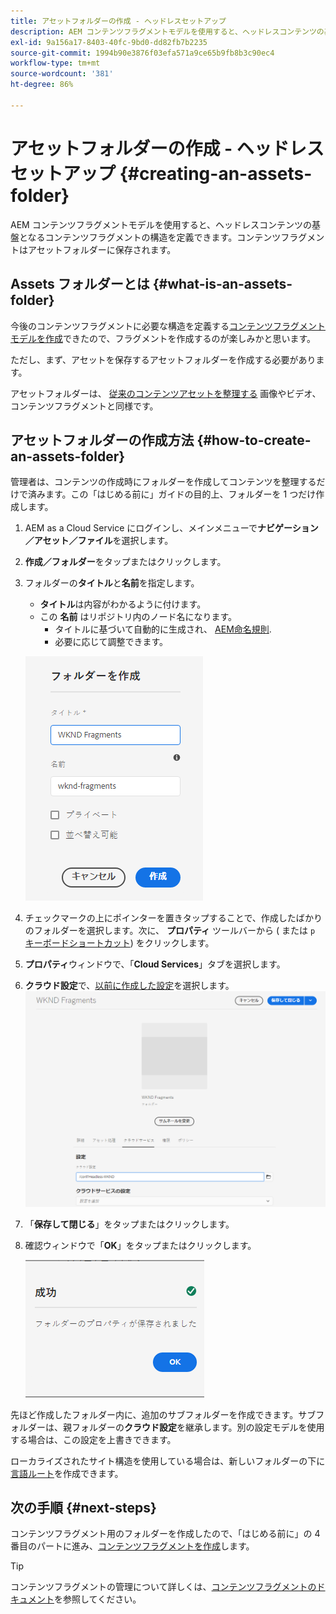 ```yaml
---
title: アセットフォルダーの作成 - ヘッドレスセットアップ
description: AEM コンテンツフラグメントモデルを使用すると、ヘッドレスコンテンツの基盤となるコンテンツフラグメントの構造を定義できます。
exl-id: 9a156a17-8403-40fc-9bd0-dd82fb7b2235
source-git-commit: 1994b90e3876f03efa571a9ce65b9fb8b3c90ec4
workflow-type: tm+mt
source-wordcount: '381'
ht-degree: 86%

---
```


# アセットフォルダーの作成 - ヘッドレスセットアップ {#creating-an-assets-folder}

AEM コンテンツフラグメントモデルを使用すると、ヘッドレスコンテンツの基盤となるコンテンツフラグメントの構造を定義できます。コンテンツフラグメントはアセットフォルダーに保存されます。

## Assets フォルダーとは {#what-is-an-assets-folder}

今後のコンテンツフラグメントに必要な構造を定義する[コンテンツフラグメントモデルを作成](create-content-model.md)できたので、フラグメントを作成するのが楽しみかと思います。

ただし、まず、アセットを保存するアセットフォルダーを作成する必要があります。

アセットフォルダーは、 [従来のコンテンツアセットを整理する](/help/assets/manage-digital-assets.md) 画像やビデオ、コンテンツフラグメントと同様です。

## アセットフォルダーの作成方法 {#how-to-create-an-assets-folder}

管理者は、コンテンツの作成時にフォルダーを作成してコンテンツを整理するだけで済みます。この「はじめる前に」ガイドの目的上、フォルダーを 1 つだけ作成します。

1. AEM as a Cloud Service にログインし、メインメニューで&#x200B;**ナビゲーション／アセット／ファイル**&#x200B;を選択します。
1. **作成／フォルダー**&#x200B;をタップまたはクリックします。
1. フォルダーの&#x200B;**タイトル**&#x200B;と&#x200B;**名前**&#x200B;を指定します。
   * **タイトル**&#x200B;は内容がわかるように付けます。
   * この **名前** はリポジトリ内のノード名になります。
      * タイトルに基づいて自動的に生成され、 [AEM命名規則](/help/implementing/developing/introduction/naming-conventions.md).
      * 必要に応じて調整できます。

   ![フォルダーを作成](../assets/assets-folder-create.png)
1. チェックマークの上にポインターを置きタップすることで、作成したばかりのフォルダーを選択します。次に、 **プロパティ** ツールバーから ( または `p` [キーボードショートカット](/help/sites-cloud/authoring/getting-started/keyboard-shortcuts.md)) をクリックします。
1. **プロパティ**&#x200B;ウィンドウで、「**Cloud Services**」タブを選択します。
1. **クラウド設定**&#x200B;で、[以前に作成した設定](create-configuration.md)を選択します。
   ![アセットフォルダーの設定](../assets/assets-folder-configure.png)
1. 「**保存して閉じる**」をタップまたはクリックします。
1. 確認ウィンドウで「**OK**」をタップまたはクリックします。

   ![確認ウィンドウ](../assets/assets-folder-confirmation.png)

先ほど作成したフォルダー内に、追加のサブフォルダーを作成できます。サブフォルダーは、親フォルダーの&#x200B;**クラウド設定**&#x200B;を継承します。別の設定モデルを使用する場合は、この設定を上書きできます。

ローカライズされたサイト構造を使用している場合は、新しいフォルダーの下に[言語ルート](/help/assets/translate-assets.md)を作成できます。

## 次の手順 {#next-steps}

コンテンツフラグメント用のフォルダーを作成したので、「はじめる前に」の 4 番目のパートに進み、[コンテンツフラグメントを作成](create-content-fragment.md)します。

>[!TIP]
>
>コンテンツフラグメントの管理について詳しくは、[コンテンツフラグメントのドキュメント](/help/sites-cloud/administering/content-fragments/content-fragments.md)を参照してください。
